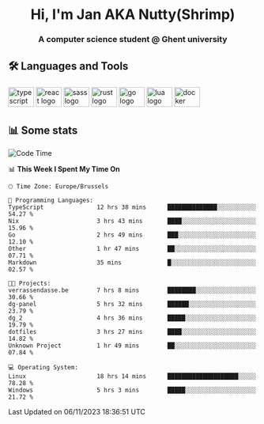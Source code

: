 <h1 align="center">Hi, I'm Jan AKA Nutty(Shrimp)</h1>
<h3 align="center">A computer science student @ Ghent university</h3>

<h2 align="left">🛠️ Languages and Tools</h2>

###

<div align="left">
  <img src="https://cdn.jsdelivr.net/gh/devicons/devicon/icons/typescript/typescript-original.svg" height="40" width="52" alt="typescript logo"  />
  <img src="https://cdn.jsdelivr.net/gh/devicons/devicon/icons/react/react-original.svg" height="40" width="52" alt="react logo"  />
  <img src="https://cdn.jsdelivr.net/gh/devicons/devicon/icons/sass/sass-original.svg" height="40" width="52" alt="sass logo"  />
  <img src="https://cdn.jsdelivr.net/gh/devicons/devicon/icons/rust/rust-plain.svg" height="40" width="52" alt="rust logo"  />
  <img src="https://cdn.jsdelivr.net/gh/devicons/devicon/icons/go/go-original.svg" height="40" width="52" alt="go logo"  />
  <img src="https://cdn.jsdelivr.net/gh/devicons/devicon/icons/lua/lua-original.svg" height="40" width="52" alt="lua logo"  />
  <img src="https://cdn.jsdelivr.net/gh/devicons/devicon/icons/docker/docker-original.svg" height="40" width="52" alt="docker logo"  />
</div>

<h2>📊 Some stats</h2>

<!--START_SECTION:waka-->
![Code Time](http://img.shields.io/badge/Code%20Time-3%2C869%20hrs%2026%20mins-blue)

📊 **This Week I Spent My Time On** 

```text
🕑︎ Time Zone: Europe/Brussels

💬 Programming Languages: 
TypeScript               12 hrs 38 mins      ██████████████░░░░░░░░░░░   54.27 % 
Nix                      3 hrs 43 mins       ████░░░░░░░░░░░░░░░░░░░░░   15.96 % 
Go                       2 hrs 49 mins       ███░░░░░░░░░░░░░░░░░░░░░░   12.10 % 
Other                    1 hr 47 mins        ██░░░░░░░░░░░░░░░░░░░░░░░   07.71 % 
Markdown                 35 mins             █░░░░░░░░░░░░░░░░░░░░░░░░   02.57 % 

🐱‍💻 Projects: 
verrassendasse.be        7 hrs 8 mins        ████████░░░░░░░░░░░░░░░░░   30.66 % 
dg-panel                 5 hrs 32 mins       ██████░░░░░░░░░░░░░░░░░░░   23.79 % 
dg_2                     4 hrs 36 mins       █████░░░░░░░░░░░░░░░░░░░░   19.79 % 
dotfiles                 3 hrs 27 mins       ████░░░░░░░░░░░░░░░░░░░░░   14.82 % 
Unknown Project          1 hr 49 mins        ██░░░░░░░░░░░░░░░░░░░░░░░   07.84 % 

💻 Operating System: 
Linux                    18 hrs 14 mins      ████████████████████░░░░░   78.28 % 
Windows                  5 hrs 3 mins        █████░░░░░░░░░░░░░░░░░░░░   21.72 % 
```


 Last Updated on 06/11/2023 18:36:51 UTC
<!--END_SECTION:waka-->
